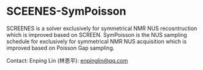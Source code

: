 # SCEENES-SymPoisson
SCREENES is a solver exclusively for symmetrical NMR NUS recosntruction which  is improved based on SCREEN. 
SymPoisson is the NUS sampling schedule for exclusively for symmetrical NMR NUS acquisition which is improved based on  Poisson Gap sampling.




Contact: Enping Lin (林恩平):  enpinglin@qq.com
